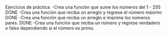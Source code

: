 Ejercicios de práctica:
-Crea una función que sume los números del 1 - 255 DONE
-Crea una función que reciba un arreglo y regrese el número máximo DONE
-Crea una función que reciba un arreglo e imprima los números pares. DONE
-Crea una función que reciba un número y regrese verdadero o falso dependiendo si el número es primo.
